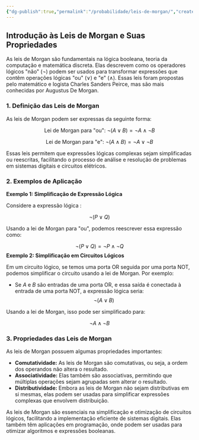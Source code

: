 ```yaml
---
{"dg-publish":true,"permalink":"/probabilidade/leis-de-morgan/","created":"2025-05-21T09:04:51.583-03:00"}
---
```



## Introdução às Leis de Morgan e Suas Propriedades

As leis de Morgan são fundamentais na lógica booleana, teoria da computação e matemática discreta. Elas descrevem como os operadores lógicos "não" (¬) podem ser usados para transformar expressões que contêm operações lógicas "ou" (∨) e "e" (∧). Essas leis foram propostas pelo matemático e logista Charles Sanders Peirce, mas são mais conhecidas por Augustus De Morgan.

### 1. Definição das Leis de Morgan

As leis de Morgan podem ser expressas da seguinte forma:

$$
\text{Lei de Morgan para "ou": } \neg (A \lor B) = \neg A \land \neg B
$$

$$
\text{Lei de Morgan para "e": } \neg (A \land B) = \neg A \lor \neg B
$$

Essas leis permitem que expressões lógicas complexas sejam simplificadas ou reescritas, facilitando o processo de análise e resolução de problemas em sistemas digitais e circuitos elétricos.

### 2. Exemplos de Aplicação

**Exemplo 1: Simplificação de Expressão Lógica**

Considere a expressão lógica :

$$
\neg (P \lor Q)
$$

Usando a lei de Morgan para "ou", podemos reescrever essa expressão como:

$$
\neg (P \lor Q) = \neg P \land \neg Q
$$
**Exemplo 2: Simplificação em Circuitos Lógicos**

Em um circuito lógico, se temos uma porta OR seguida por uma porta NOT, podemos simplificar o circuito usando a lei de Morgan. Por exemplo:

- Se $A$ e $B$ são entradas de uma porta OR, e essa saída é conectada à entrada de uma porta NOT, a expressão lógica seria:
$$
\neg (A \lor B)
$$

Usando a lei de Morgan, isso pode ser simplificado para:

$$
\neg A \land \neg B
$$

### 3. Propriedades das Leis de Morgan

As leis de Morgan possuem algumas propriedades importantes:

- **Comutatividade:** As leis de Morgan são comutativas, ou seja, a ordem dos operandos não altera o resultado.
- **Associatividade:** Elas também são associativas, permitindo que múltiplas operações sejam agrupadas sem alterar o resultado.
- **Distributividade:** Embora as leis de Morgan não sejam distributivas em si mesmas, elas podem ser usadas para simplificar expressões complexas que envolvem distribuição.

As leis de Morgan são essenciais na simplificação e otimização de circuitos lógicos, facilitando a implementação eficiente de sistemas digitais. Elas também têm aplicações em programação, onde podem ser usadas para otimizar algoritmos e expressões booleanas.
